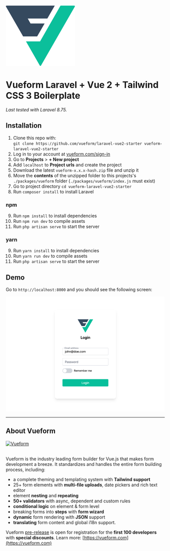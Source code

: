 <br>
<a href="https://vueform.com?ref=github" target="_blank">

![Vueform](./public/img/logo.svg)

</a>

# Vueform Laravel + Vue 2 + Tailwind CSS 3 Boilerplate

*Last tested with Laravel 8.75.*

## Installation

1. Clone this repo with:<br>`git clone https://github.com/vueform/laravel-vue2-starter vueform-laravel-vue2-starter`
2. Log in to your account at <a href="https://vueform.com/sign-in" target="_blank">vueform.com/sign-in</a>
3. Go to **Projects** > **+ New project**
4. Add `localhost` to **Project urls** and create the project
5. Download the latest `vueform-x.x.x-hash.zip` file and unzip it
6. Move the **contents** of the unzipped folder to this projects's `./packages/vueform` folder (`./packages/vueform/index.js` must exist)
7. Go to project directory `cd vueform-laravel-vue2-starter`
8. Run `composer install` to install Laravel

### npm

9. Run `npm install` to install dependencies
10. Run `npm run dev` to compile assets
11. Run `php artisan serve` to start the server

### yarn

9. Run `yarn install` to install dependencies
10. Run `yarn run dev` to compile assets
11. Run `php artisan serve` to start the server

## Demo

Go to `http://localhost:8000` and you should see the following screen:

![Vueform demo](./public/img/demo.png)

---

## About Vueform

<a href="https://vueform.com?ref=ghb">
  <img align="center" src="https://github.com/vueform/multiselect/raw/main/assets/vueform-banner.png" alt="Vueform" title="Vueform">
</a>

<br>
<br>

Vueform is the industry leading form builder for Vue.js that makes form development a breeze. It standardizes and handles the entire form building process, including:
- a complete theming and templating system with **Tailwind support**
- 25+ form elements with **multi-file uploads**, date pickers and rich text editor
- element **nesting** and **repeating**
- **50+ validators** with async, dependent and custom rules
- **conditional logic** on element & form level
- breaking forms into **steps** with **form wizard**
- **dynamic** form rendering with **JSON** support
- **translating** form content and global i18n support.

Vueform [pre-release](https://vueform.com) is open for registration for the **first 100 developers** with **special discounts**. Learn more: [https://vueform.com](https://vueform.com)
